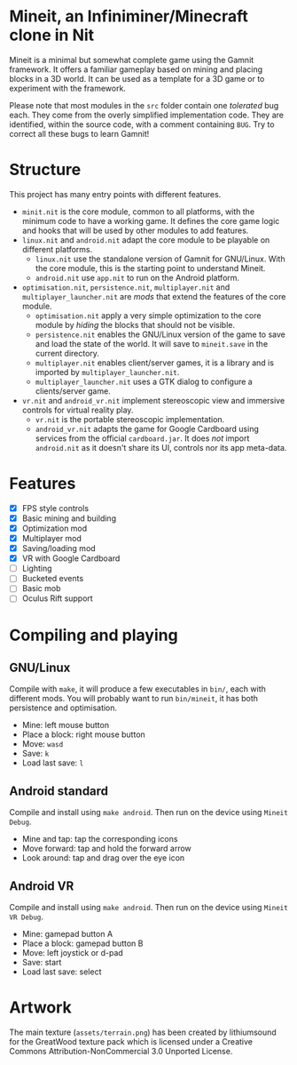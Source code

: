 # Mineit, an Infiniminer/Minecraft clone in Nit

Mineit is a minimal but somewhat complete game using the Gamnit framework. It offers a familiar gameplay based on mining and placing blocks in a 3D world. It can be used as a template for a 3D game or to experiment with the framework.

Please note that most modules in the `src` folder contain one _tolerated_ bug each. They come from the overly simplified implementation code. They are identified, within the source code, with a comment containing `BUG`. Try to correct all these bugs to learn Gamnit! 

# Structure

This project has many entry points with different features.

* `minit.nit` is the core module, common to all platforms, with the minimum code to have a working game. It defines the core game logic and hooks that will be used by other modules to add features.
* `linux.nit` and `android.nit` adapt the core module to be playable on different platforms.
    * `linux.nit` use the standalone version of Gamnit for GNU/Linux. With the core module, this is the starting point to understand Mineit.
    * `android.nit` use `app.nit` to run on the Android platform.
* `optimisation.nit`, `persistence.nit`, `multiplayer.nit` and `multiplayer_launcher.nit` are _mods_ that extend the features of the core module.
    * `optimisation.nit` apply a very simple optimization to the core module by _hiding_ the blocks that should not be visible.
    * `persistence.nit` enables the GNU/Linux version of the game to save and load the state of the world. It will save to `mineit.save` in the current directory.
    * `multiplayer.nit` enables client/server games, it is a library and is imported by `multiplayer_launcher.nit`.
	* `multiplayer_launcher.nit` uses a GTK dialog to configure a clients/server game.
* `vr.nit` and `android_vr.nit` implement stereoscopic view and immersive controls for virtual reality play.
	* `vr.nit` is the portable stereoscopic implementation.
	* `android_vr.nit` adapts the game for Google Cardboard using services from the official `cardboard.jar`. It does _not_ import `android.nit` as it doesn't share its UI, controls nor its app meta-data. 

# Features

- [x] FPS style controls
- [x] Basic mining and building
- [x] Optimization mod
- [x] Multiplayer mod
- [x] Saving/loading mod
- [x] VR with Google Cardboard
- [ ] Lighting
- [ ] Bucketed events
- [ ] Basic mob
- [ ] Oculus Rift support

# Compiling and playing

## GNU/Linux

Compile with `make`, it will produce a few executables in `bin/`, each with different mods.
You will probably want to run `bin/mineit`, it has both persistence and optimisation.

* Mine: left mouse button
* Place a block: right mouse button
* Move: `wasd`
* Save: `k`
* Load last save: `l`

## Android standard

Compile and install using `make android`.
Then run on the device using `Mineit Debug`.

* Mine and tap: tap the corresponding icons
* Move forward: tap and hold the forward arrow
* Look around: tap and drag over the eye icon

## Android VR

Compile and install using `make android`.
Then run on the device using `Mineit VR Debug`.

* Mine: gamepad button A
* Place a block: gamepad button B
* Move: left joystick or d-pad
* Save: start
* Load last save: select

# Artwork

The main texture (`assets/terrain.png`) has been created by lithiumsound for the GreatWood texture pack which is licensed under a Creative Commons Attribution-NonCommercial 3.0 Unported License.
